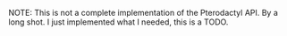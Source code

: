 NOTE: This is not a complete implementation of the Pterodactyl API. By a long shot. I just implemented what I needed, this is a TODO.
